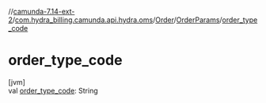 //[camunda-7.14-ext-2](../../../../index.md)/[com.hydra_billing.camunda.api.hydra.oms](../../index.md)/[Order](../index.md)/[OrderParams](index.md)/[order_type_code](order_type_code.md)

# order_type_code

[jvm]\
val [order_type_code](order_type_code.md): String
